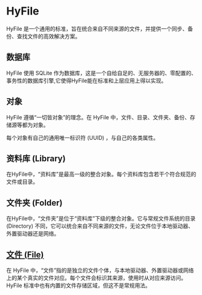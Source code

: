 # HyFile

HyFile 是一个通用的标准，旨在统合来自不同来源的文件，并提供一个同步、备份、查找文件的高效解决方案。

## 数据库

HyFile 使用 SQLite 作为数据库，这是一个自给自足的、无服务器的、零配置的、事务性的数据库引擎,它使得HyFile能在标准和上层应用上得以实现。

## 对象

HyFile 遵循“一切皆对象”的理念。在 HyFile 中，文件、目录、文件夹、备份、存储源等都为对象。

每个对象有自己的通用唯一标识符 (UUID) ，与自己的各类属性。

## 资料库 (Library)

在HyFile中，“资料库”是最高一级的整合对象。每个资料库包含若干个符合规范的文件或目录。

## 文件夹 (Folder)

在HyFile中，“文件夹”是位于“资料库”下级的整合对象。它与常规文件系统的目录 (Directory) 不同，它可以统合来自不同来源的文件，无论文件位于本地驱动器、外置驱动器还是网络。

## [文件 (File)](./file.md)

在 HyFile 中，“文件”指的是独立的文件个体，与本地驱动器、外置驱动器或网络上的某个真实的文件对应。每个文件会标识其来源，使用时从对应来源访问。HyFile 标准中也有内置的文件存储区域，但这不是常规用法。
